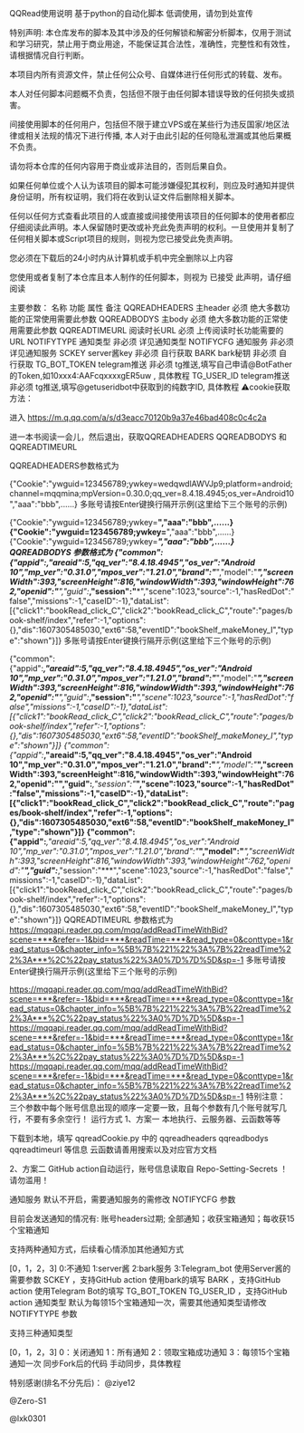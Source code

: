 QQRead使用说明
基于python的自动化脚本
低调使用，请勿到处宣传

特别声明:
本仓库发布的脚本及其中涉及的任何解锁和解密分析脚本，仅用于测试和学习研究，禁止用于商业用途，不能保证其合法性，准确性，完整性和有效性，请根据情况自行判断。

本项目内所有资源文件，禁止任何公众号、自媒体进行任何形式的转载、发布。

本人对任何脚本问题概不负责，包括但不限于由任何脚本错误导致的任何损失或损害。

间接使用脚本的任何用户，包括但不限于建立VPS或在某些行为违反国家/地区法律或相关法规的情况下进行传播, 本人对于由此引起的任何隐私泄漏或其他后果概不负责。

请勿将本仓库的任何内容用于商业或非法目的，否则后果自负。

如果任何单位或个人认为该项目的脚本可能涉嫌侵犯其权利，则应及时通知并提供身份证明，所有权证明，我们将在收到认证文件后删除相关脚本。

任何以任何方式查看此项目的人或直接或间接使用该项目的任何脚本的使用者都应仔细阅读此声明。本人保留随时更改或补充此免责声明的权利。一旦使用并复制了任何相关脚本或Script项目的规则，则视为您已接受此免责声明。

您必须在下载后的24小时内从计算机或手机中完全删除以上内容

您使用或者复制了本仓库且本人制作的任何脚本，则视为 已接受 此声明，请仔细阅读

主要参数：
名称	功能	属性	备注
QQREADHEADERS	主header	必须	绝大多数功能的正常使用需要此参数
QQREADBODYS	主body	必须	绝大多数功能的正常使用需要此参数
QQREADTIMEURL	阅读时长URL	必须	上传阅读时长功能需要的URL
NOTIFYTYPE	通知类型	非必须	详见通知类型
NOTIFYCFG	通知服务	非必须	详见通知服务
SCKEY	server酱key	非必须	自行获取
BARK	bark秘钥	非必须	自行获取
TG_BOT_TOKEN	telegram推送	非必须	tg推送,填写自己申请@BotFather的Token,如10xxx4:AAFcqxxxxgER5uw , 具体教程
TG_USER_ID	telegram推送	非必须	tg推送,填写@getuseridbot中获取到的纯数字ID, 具体教程
⚠️cookie获取方法：

进入 https://m.q.qq.com/a/s/d3eacc70120b9a37e46bad408c0c4c2a

进一本书阅读一会儿，然后退出，获取QQREADHEADERS QQREADBODYS 和 QQREADTIMEURL

QQREADHEADERS参数格式为

{"Cookie":"ywguid=123456789;ywkey=wedqwdlAWVJp9;platform=android;channel=mqqmina;mpVersion=0.30.0;qq_ver=8.4.18.4945;os_ver=Android10","aaa":"bbb",......}
多账号请按Enter键换行隔开示例(这里给下三个账号的示例)

{"Cookie":"ywguid=123456789;ywkey=******","aaa":"bbb",......}
{"Cookie":"ywguid=123456789;ywkey=******","aaa":"bbb",......}
{"Cookie":"ywguid=123456789;ywkey=******","aaa":"bbb",......}
QQREADBODYS 参数格式为
{"common":{"appid":***,"areaid":5,"qq_ver":"8.4.18.4945","os_ver":"Android 10","mp_ver":"0.31.0","mpos_ver":"1.21.0","brand":"***","model":"***","screenWidth":393,"screenHeight":816,"windowWidth":393,"windowHeight":762,"openid":"****","guid":***,"session":"***","scene":1023,"source":-1,"hasRedDot":"false","missions":-1,"caseID":-1},"dataList":[{"click1":"bookRead_click_C","click2":"bookRead_click_C","route":"pages/book-shelf/index","refer":-1,"options":{},"dis":1607305485030,"ext6":58,"eventID":"bookShelf_makeMoney_I","type":"shown"}]}
多账号请按Enter键换行隔开示例(这里给下三个账号的示例)

{"common":{"appid":***,"areaid":5,"qq_ver":"8.4.18.4945","os_ver":"Android 10","mp_ver":"0.31.0","mpos_ver":"1.21.0","brand":"***","model":"***","screenWidth":393,"screenHeight":816,"windowWidth":393,"windowHeight":762,"openid":"****","guid":***,"session":"***","scene":1023,"source":-1,"hasRedDot":"false","missions":-1,"caseID":-1},"dataList":[{"click1":"bookRead_click_C","click2":"bookRead_click_C","route":"pages/book-shelf/index","refer":-1,"options":{},"dis":1607305485030,"ext6":58,"eventID":"bookShelf_makeMoney_I","type":"shown"}]}
{"common":{"appid":***,"areaid":5,"qq_ver":"8.4.18.4945","os_ver":"Android 10","mp_ver":"0.31.0","mpos_ver":"1.21.0","brand":"***","model":"***","screenWidth":393,"screenHeight":816,"windowWidth":393,"windowHeight":762,"openid":"****","guid":***,"session":"***","scene":1023,"source":-1,"hasRedDot":"false","missions":-1,"caseID":-1},"dataList":[{"click1":"bookRead_click_C","click2":"bookRead_click_C","route":"pages/book-shelf/index","refer":-1,"options":{},"dis":1607305485030,"ext6":58,"eventID":"bookShelf_makeMoney_I","type":"shown"}]}
{"common":{"appid":***,"areaid":5,"qq_ver":"8.4.18.4945","os_ver":"Android 10","mp_ver":"0.31.0","mpos_ver":"1.21.0","brand":"***","model":"***","screenWidth":393,"screenHeight":816,"windowWidth":393,"windowHeight":762,"openid":"****","guid":***,"session":"***","scene":1023,"source":-1,"hasRedDot":"false","missions":-1,"caseID":-1},"dataList":[{"click1":"bookRead_click_C","click2":"bookRead_click_C","route":"pages/book-shelf/index","refer":-1,"options":{},"dis":1607305485030,"ext6":58,"eventID":"bookShelf_makeMoney_I","type":"shown"}]}
QQREADTIMEURL 参数格式为
https://mqqapi.reader.qq.com/mqq/addReadTimeWithBid?scene=***&refer=-1&bid=***&readTime=***&read_type=0&conttype=1&read_status=0&chapter_info=%5B%7B%221%22%3A%7B%22readTime%22%3A***%2C%22pay_status%22%3A0%7D%7D%5D&sp=-1
多账号请按Enter键换行隔开示例(这里给下三个账号的示例)

https://mqqapi.reader.qq.com/mqq/addReadTimeWithBid?scene=***&refer=-1&bid=***&readTime=***&read_type=0&conttype=1&read_status=0&chapter_info=%5B%7B%221%22%3A%7B%22readTime%22%3A***%2C%22pay_status%22%3A0%7D%7D%5D&sp=-1
https://mqqapi.reader.qq.com/mqq/addReadTimeWithBid?scene=***&refer=-1&bid=***&readTime=***&read_type=0&conttype=1&read_status=0&chapter_info=%5B%7B%221%22%3A%7B%22readTime%22%3A***%2C%22pay_status%22%3A0%7D%7D%5D&sp=-1
https://mqqapi.reader.qq.com/mqq/addReadTimeWithBid?scene=***&refer=-1&bid=***&readTime=***&read_type=0&conttype=1&read_status=0&chapter_info=%5B%7B%221%22%3A%7B%22readTime%22%3A***%2C%22pay_status%22%3A0%7D%7D%5D&sp=-1
特别注意： 三个参数中每个账号信息出现的顺序一定要一致，且每个参数有几个账号就写几行，不要有多余空行！
运行方式
1、方案一
本地执行、云服务器、云函数等等

下载到本地，填写 qqreadCookie.py 中的 qqreadheaders qqreadbodys qqreadtimeurl 等信息
云函数请善用搜索以及对应官方文档

2、方案二
GitHub action自动运行，账号信息读取自 Repo-Setting-Secrets
！请勿滥用！

通知服务
默认不开启，需要通知服务的需修改 NOTIFYCFG 参数

目前会发送通知的情况有: 账号headers过期; 全部通知；收获宝箱通知；每收获15个宝箱通知

支持两种通知方式，后续看心情添加其他通知方式

  [0，1，2，3]  0:不通知     1:server酱      2:bark服务      3:Telegram_bot
使用Server酱的需要参数 SCKEY ，支持GitHub action
使用bark的填写 BARK ，支持GitHub action
使用Telegram Bot的填写 TG_BOT_TOKEN TG_USER_ID ，支持GitHub action
通知类型
默认为每领15个宝箱通知一次，需要其他通知类型请修改 NOTIFYTYPE 参数

支持三种通知类型

  [0，1，2，3]  0：关闭通知   1：所有通知   2：领取宝箱成功通知   3：每领15个宝箱通知一次
同步Fork后的代码
手动同步，具体教程

特别感谢(排名不分先后)：
@ziye12

@Zero-S1

@lxk0301
